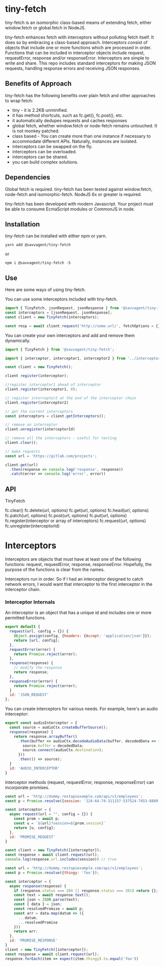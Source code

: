 # tiny-fetch

tiny-fetch is an isomorphic class-based means of extending fetch, either window.fetch or global.fetch in NodeJS.

tiny-fetch enhances fetch with interceptors without polluting fetch itself. It does so by embracing a class-based approach. Interceptors consist of objects that include one or more functions which are processed in order. Functions that can be included in interceptor objects include request, requestError, response and/or responseError. Interceptors are simple to write and share. This repo includes standard interceptors for making JSON requests, handling response errors and receiving JSON responses.

## Benefits of Approach

tiny-fetch has the following benefits over plain fetch and other approaches to wrap fetch:

- tiny - it is 2.2KB unminified.
- it has method shortcuts, such as fc.get(), fc.post(), etc.
- it automatically dedupes requests and caches responses
- global fetch, whether window.fetch or node-fetch remains untouched. It is not monkey patched.
- class based - You can create more than one instance if necessary to accommodate different APIs. Naturally, instances are isolated.
- interceptors can be swapped on the fly.
- interceptors can be overloaded.
- interceptors can be shared.
- you can build complex solutions.

## Dependencies

Global fetch is required. tiny-fetch has been tested against window.fetch, node-fetch and isomorphic-fetch. NodeJS 6x or greater is required.

tiny-fetch has been developed with modern Javascript. Your project must be able to consume EcmaScript modules or CommonJS in node.

## Installation

tiny-fetch can be installed with either npm or yarn.

```shell
yarn add @savvagent/tiny-fetch

```

or

```shell
npm i @savvagent/tiny-fetch -S

```

## Use

Here are some ways of using tiny-fetch.

You can use some interceptors included with tiny-fetch.

```Javascript
import { TinyFetch, jsonRequest, jsonResponse } from '@savvagent/tiny-fetch';
const interceptors = [jsonRequest, jsonResponse];
const client = new TinyFetch(interceptors);

const resp = await client.request('http://some.url/', fetchOptions = {});
```

You can create your own interceptors and add and remove them dynamically.

```Javascript
import { TinyFetch } from '@savvagent/tiny-fetch';

import { interceptor, interceptor1, interceptor2 } from '../interceptors';

const client = new TinyFetch();

client register(interceptor);

//register interceptor1 ahead of interceptor
client.register(interceptor1, 0);

// register interceptor2 at the end of the interceptor chain
client.register(interceptor2)

// get the current interceptors
const interceptors = client.getInterceptors();

// remove an interceptor
client.unregister(interceptorId)

// remove all the interceptors - useful for testing
client.clear();

// make requests
const url = 'https://gitlab.com/projects';

client.get(url)
  .then(response => console.log('response', response))
  .catch(error => console.log('error', error))

```

## API

TinyFetch

fc.clear()
fc.delete(url, options)
fc.get(url, options)
fc.head(url, options)
fc.patch(url, options)
fc.post(url, options)
fc.put(url, options)
fc.register(interceptor or array of interceptors)
fc.request(url, options)
fc.unregister(interceptorId)

# Interceptors

Interceptors are objects that must have at least one of the following functions: request, requestError, response, responseError. Hopefully, the purpose of the functions is clear from the names.

Interceptors run in order. So if I had an interceptor designed to catch network errors, I would want that interceptor to the first interceptor in the interceptor chain.

### Interceptor Internals

An interceptor is an object that has a unique id and includes one or more permitted functions.

```Javascript
export default {
  request(url, config = {}) {
    Object.assign(config, {headers: {Accept: 'application/json'}});
    return [url, config];
  },
  requestError(error) {
    return Promise.reject(error);
  },
  response(response) {
    // modify the response
    return response;
  },
  responseError(error) {
    return Promise.reject(error);
  }
  id: 'JSON_REQUEST'
};
```

You can create interceptors for various needs. For example, here's an audio interceptor:

```JavaScript
export const audioInterceptor = {
  const source = audioCtx.createBufferSource();
  response(response) {
    return response.arrayBuffer()
      .then(buffer => audioCtx.decodeAudioData(buffer, decodedData => {
        source.buffer = decodedData;
        source.connect(audioCtx.destination);
      }))
      .then(() => source);
  }
  id: 'AUDIO_INTERCEPTOR'
}
```

Interceptor methods (request, requestError, response, responseError) can incorporate promises.

```JavaScript
const url = 'http://dummy.restapiexample.com/api/v1/employees';
const p = Promise.resolve({session: '124-64-74-311157-537524-7453-8889-19-11886119-5-2512148-7874-6612768-86-9052812935'});

const interceptor = {
  async request(url = "", config = {}) {
    const prom = await p;
    const u = `${url}?session=${prom.session}`
    return [u, config];
  },
  id: 'PROMISE_REQUEST'
}

const client = new TinyFetch([interceptor]);
const response = await client.request(url);
console.log(response.url.includes(session)) // true
```

```JavaScript
const url = 'http://dummy.restapiexample.com/api/v1/employees';
const p = Promise.resolve({thingy: 'foo'});

const interceptor = {
  async response(response) {
    if (response.status === 204 || response.status === 201) return {};
    const text = await response.text();
    const json = JSON.parse(text);
    const { data } = json;
    const resolvedPromise = await p;
    const arr = data.map(datum => ({
      ...datum,
      ...resolvedPromise
    }))
    return arr;
  },
  id: 'PROMISE_RESPONSE'
}
client = new TinyFetch([interceptor]);
const response = await client.request(url);
response.forEach(item => expect(item.thingy).to.equal('foo'))
```

